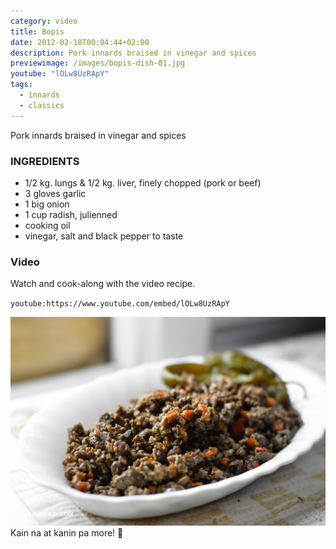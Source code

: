 ```yaml
---
category: video
title: Bopis
date: 2012-02-18T00:04:44+02:00
description: Pork innards braised in vinegar and spices
previewimage: /images/bopis-dish-01.jpg
youtube: "lOLw8UzRApY"
tags:
  - innards
  - classics
---
```


Pork innards braised in vinegar and spices

### INGREDIENTS
* 1/2 kg. lungs & 1/2 kg. liver, finely chopped (pork or beef)
* 3 gloves garlic
* 1 big onion
* 1 cup radish, julienned
* cooking oil
* vinegar, salt and black pepper to taste

### Video
Watch and cook-along with the video recipe.

`youtube:https://www.youtube.com/embed/lOLw8UzRApY`

![Bopis](/images/bopis-dish-02.jpg)
Kain na at kanin pa more! 🍚




